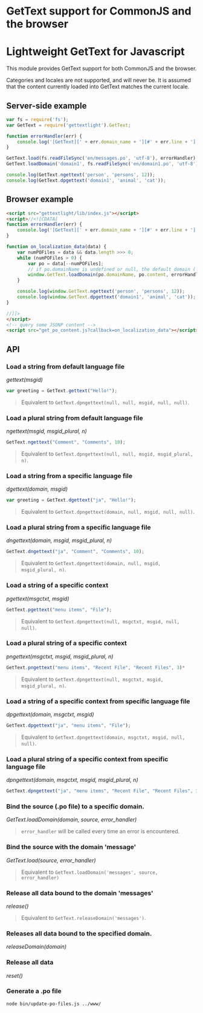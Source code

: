 GetText support for CommonJS and the browser
=======
# Lightweight GetText for Javascript
This module provides GetText support for both CommonJS and the browser.

Categories and locales are not supported, and will never be. It is assumed that the content currently loaded into GetText matches the current locale.

## Server-side example

```js
var fs = require('fs');
var GetText = require('gettextlight').GetText;

function errorHandler(err) {
	console.log('[GetText][' + err.domain_name + '][#' + err.line + '] ' + err.message);
}

GetText.load(fs.readFileSync('en/messages.po', 'utf-8'), errorHandler);
GetText.loadDomain('domain1', fs.readFileSync('en/domain1.po', 'utf-8'), errorHandler);

console.log(GetText.ngettext('person', 'persons', 12));
console.log(GetText.dpgettext('domain1', 'animal', 'cat'));
```

## Browser example

```html
<script src="gettextlight/lib/index.js"></script>
<script>//<![CDATA[
function errorHandler(err) {
	console.log('[GetText][' + err.domain_name + '][#' + err.line + '] ' + err.message);
}

function on_localization_data(data) {
	var numPOFiles = data && data.length >>> 0;
	while (numPOFiles > 0) {
		var po = data[--numPOFiles];
		// if po.domainName is undefined or null, the default domain ('messages') is used
		window.GetText.loadDomain(po.domainName, po.content, errorHandler);
	}

	console.log(window.GetText.ngettext('person', 'persons', 12));
	console.log(window.GetText.dpgettext('domain1', 'animal', 'cat'));
}

//]]>
</script>
<!-- query some JSONP content -->
<script src="get_po_content.js?callback=on_localization_data"></script>
```

## API
### Load a string from default language file
*gettext(msgid)*
```javascript
var greeting = GetText.gettext("Hello!");
```
> Equivalent to `GetText.dpngettext(null, null, msgid, null, null)`.

### Load a plural string from default language file
*ngettext(msgid, msgid_plural, n)*
```javascript
GetText.ngettext("Comment", "Comments", 10);
```
> Equivalent to `GetText.dpngettext(null, null, msgid, msgid_plural, n)`.

### Load a string from a specific language file
*dgettext(domain, msgid)*
```javascript
var greeting = GetText.dgettext("ja", "Hello!");
```
> Equivalent to `GetText.dpngettext(domain, null, msgid, null, null)`.

### Load a plural string from a specific language file
*dngettext(domain, msgid, msgid_plural, n)*
```javascript
GetText.dngettext("ja", "Comment", "Comments", 10);
```
> Equivalent to `GetText.dpngettext(domain, null, msgid, msgid_plural, n)`.

### Load a string of a specific context
*pgettext(msgctxt, msgid)*
```javascript
GetText.pgettext("menu items", "File");
```
> Equivalent to `GetText.dpngettext(null, msgctxt, msgid, null, null)`.

### Load a plural string of a specific context
*pngettext(msgctxt, msgid, msgid_plural, n)*
```javascript
GetText.pngettext("menu items", "Recent File", "Recent Files", 3)*
```
> Equivalent to `GetText.dpngettext(null, msgctxt, msgid, msgid_plural, n)`.

### Load a string of a specific context from specific language file
*dpgettext(domain, msgctxt, msgid)*
```javascript
GetText.dpgettext("ja", "menu items", "File");
```
> Equivalent to `GetText.dpngettext(domain, msgctxt, msgid, null, null)`.

### Load a plural string of a specific context from specific language file
*dpngettext(domain, msgctxt, msgid, msgid_plural, n)*
```javascript
GetText.dpngettext("ja", "menu items", "Recent File", "Recent Files", 3)
```

### Bind the source (.po file) to a specific domain.
*GetText.loadDomain(domain, source, error_handler)*
> `error_handler` will be called every time an error is encountered.

### Bind the source with the domain 'message'
*GetText.load(source, error_handler)*
> Equivalent to `GetText.loadDomain('messages', source, error_handler)`

### Release all data bound to the domain 'messages'
*release()*
> Equivalent to `GetText.releaseDomain('messages')`.

### Releases all data bound to the specified domain.
*releaseDomain(domain)*

### Release all data
*reset()*

### Generate a .po file
```bash
node bin/update-po-files.js ../www/
```

